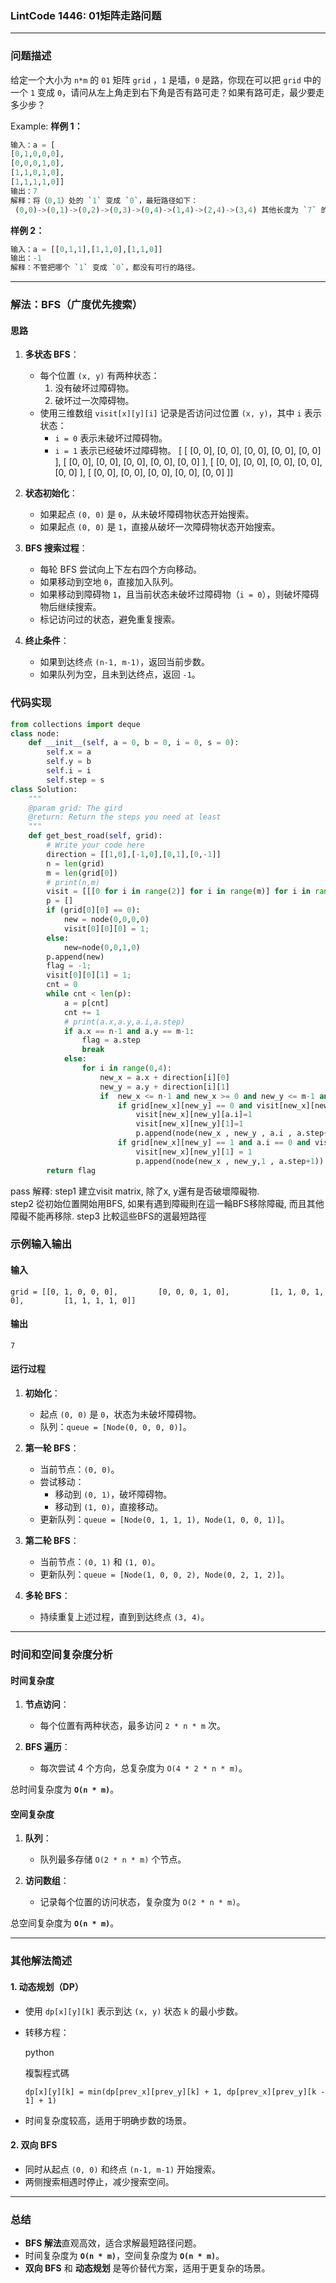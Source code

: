 
### LintCode 1446: 01矩阵走路问题

---

### 问题描述
给定一个大小为 `n*m` 的 `01` 矩阵 `grid` ，`1` 是墙，`0` 是路，你现在可以把 `grid` 中的一个 `1` 变成 `0`，请问从左上角走到右下角是否有路可走？如果有路可走，最少要走多少步？

Example:
**样例 1：**
```python
输入：a = [
[0,1,0,0,0],
[0,0,0,1,0],
[1,1,0,1,0],
[1,1,1,1,0]] 
输出：7
解释：将（0,1）处的 `1` 变成 `0`，最短路径如下：
 (0,0)->(0,1)->(0,2)->(0,3)->(0,4)->(1,4)->(2,4)->(3,4) 其他长度为 `7` 的方案还有很多，这里不一一列举。
```
**样例 2：**
```python
输入：a = [[0,1,1],[1,1,0],[1,1,0]]
输出：-1 
解释：不管把哪个 `1` 变成 `0`，都没有可行的路径。
```

---

### 解法：BFS（广度优先搜索）

#### 思路

1. **多状态 BFS**：
    
    - 每个位置 `(x, y)` 有两种状态：
        1. 没有破坏过障碍物。
        2. 破坏过一次障碍物。
    - 使用三维数组 `visit[x][y][i]` 记录是否访问过位置 `(x, y)`，其中 `i` 表示状态：
        - `i = 0` 表示未破坏过障碍物。
        - `i = 1` 表示已经破坏过障碍物。
        [ [ [0, 0], [0, 0], [0, 0], [0, 0], [0, 0] ], 
		[ [0, 0], [0, 0], [0, 0], [0, 0], [0, 0] ], 
		[ [0, 0], [0, 0], [0, 0], [0, 0], [0, 0] ], 
		[ [0, 0], [0, 0], [0, 0], [0, 0], [0, 0] ]]
2. **状态初始化**：
    
    - 如果起点 `(0, 0)` 是 `0`，从未破坏障碍物状态开始搜索。
    - 如果起点 `(0, 0)` 是 `1`，直接从破坏一次障碍物状态开始搜索。
3. **BFS 搜索过程**：
    
    - 每轮 BFS 尝试向上下左右四个方向移动。
    - 如果移动到空地 `0`，直接加入队列。
    - 如果移动到障碍物 `1`，且当前状态未破坏过障碍物（`i = 0`），则破坏障碍物后继续搜索。
    - 标记访问过的状态，避免重复搜索。
4. **终止条件**：
    
    - 如果到达终点 `(n-1, m-1)`，返回当前步数。
    - 如果队列为空，且未到达终点，返回 `-1`。

### 代码实现

```python
from collections import deque
class node:
	def __init__(self, a = 0, b = 0, i = 0, s = 0):
		self.x = a
		self.y = b
		self.i = i
		self.step = s
class Solution:
    """
    @param grid: The gird
    @return: Return the steps you need at least
    """
    def get_best_road(self, grid):
        # Write your code here
        direction = [[1,0],[-1,0],[0,1],[0,-1]]
        n = len(grid)
        m = len(grid[0])
        # print(n,m)
        visit = [[[0 for i in range(2)] for i in range(m)] for i in range(n)]
        p = []
        if (grid[0][0] == 0):
        	new = node(0,0,0,0)
        	visit[0][0][0] = 1;
        else:
        	new=node(0,0,1,0)
        p.append(new)
        flag = -1;
        visit[0][0][1] = 1;
        cnt = 0
        while cnt < len(p):
        	a = p[cnt]
        	cnt += 1
        	# print(a.x,a.y,a.i,a.step)
        	if a.x == n-1 and a.y == m-1:
        		flag = a.step
        		break
        	else:
        		for i in range(0,4):
        			new_x = a.x + direction[i][0]
        			new_y = a.y + direction[i][1]
        			if  new_x <= n-1 and new_x >= 0 and new_y <= m-1 and new_y >= 0:
        				if grid[new_x][new_y] == 0 and visit[new_x][new_y][a.i] == 0:
        					visit[new_x][new_y][a.i]=1
        					visit[new_x][new_y][1]=1
        					p.append(node(new_x , new_y , a.i , a.step+1 ))
        				if grid[new_x][new_y] == 1 and a.i == 0 and visit[new_x][new_y][1] == 0:
        					visit[new_x][new_y][1] = 1
        					p.append(node(new_x , new_y,1 , a.step+1))
        return flag


```
pass
解釋:
step1  建立visit matrix, 除了x, y還有是否破壞障礙物.  
step2  從初始位置開始用BFS, 如果有遇到障礙則在這一輪BFS移除障礙, 而且其他障礙不能再移除. 
step3  比較這些BFS的選最短路徑

### 示例输入输出

#### 输入

`grid = [[0, 1, 0, 0, 0],         [0, 0, 0, 1, 0],         [1, 1, 0, 1, 0],         [1, 1, 1, 1, 0]]`

#### 输出

`7`

#### 运行过程

1. **初始化**：
    
    - 起点 `(0, 0)` 是 `0`，状态为未破坏障碍物。
    - 队列：`queue = [Node(0, 0, 0, 0)]`。
2. **第一轮 BFS**：
    
    - 当前节点：`(0, 0)`。
    - 尝试移动：
        - 移动到 `(0, 1)`，破坏障碍物。
        - 移动到 `(1, 0)`，直接移动。
    - 更新队列：`queue = [Node(0, 1, 1, 1), Node(1, 0, 0, 1)]`。
3. **第二轮 BFS**：
    
    - 当前节点：`(0, 1)` 和 `(1, 0)`。
    - 更新队列：`queue = [Node(1, 0, 0, 2), Node(0, 2, 1, 2)]`。
4. **多轮 BFS**：
    
    - 持续重复上述过程，直到到达终点 `(3, 4)`。

---

### 时间和空间复杂度分析

#### 时间复杂度

1. **节点访问**：
    
    - 每个位置有两种状态，最多访问 `2 * n * m` 次。
2. **BFS 遍历**：
    
    - 每次尝试 4 个方向，总复杂度为 `O(4 * 2 * n * m)`。

总时间复杂度为 **`O(n * m)`**。

#### 空间复杂度

1. **队列**：
    
    - 队列最多存储 `O(2 * n * m)` 个节点。
2. **访问数组**：
    
    - 记录每个位置的访问状态，复杂度为 `O(2 * n * m)`。

总空间复杂度为 **`O(n * m)`**。

---

### 其他解法简述

#### 1. 动态规划（DP）

- 使用 `dp[x][y][k]` 表示到达 `(x, y)` 状态 `k` 的最小步数。
- 转移方程：
    
    python
    
    複製程式碼
    
    `dp[x][y][k] = min(dp[prev_x][prev_y][k] + 1, dp[prev_x][prev_y][k - 1] + 1)`
    
- 时间复杂度较高，适用于明确步数的场景。

#### 2. 双向 BFS

- 同时从起点 `(0, 0)` 和终点 `(n-1, m-1)` 开始搜索。
- 两侧搜索相遇时停止，减少搜索空间。

---

### 总结

- **BFS 解法**直观高效，适合求解最短路径问题。
- 时间复杂度为 **`O(n * m)`**，空间复杂度为 **`O(n * m)`**。
- **双向 BFS** 和 **动态规划** 是等价替代方案，适用于更复杂的场景。